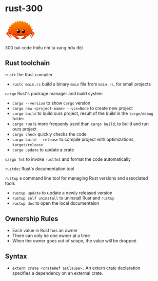 # rust-300

<img src="/images/rustacean-orig-noshadow.png" width="100"/>

300 bài code thiếu nhi tả xung hữu đột

## Rust toolchain

`rustc` the Rust compiler

- `rustc main.rs` build a binary `main` file from `main.rs`, for small projects

`cargo` Rust's package manager and build system

- `cargo --version` to show `cargo` version
- `cargo new <project-name> --vcs=None` to create new project
- `cargo build` to build ours project, result of the build in the `targe/debug` folder
- `cargo run` is more frequenly used than `cargo build`, to build and run ours project
- `cargo check` quickly checks the code
- `cargo build --release` to compile project with optimizations, `target/release`
- `cargo update` to update a crate

`cargo fmt` to invoke `rustfmt` and format the code automatically

`rustdoc` Rust's documentation tool

`rustup` a command line tool for managing Rust versions and associated tools

- `rustup update` to update a newly released version
- `rustup self uninstall` to uninstall Rust and `rustup`
- `rustup doc` to open the local documentaion

## Ownership Rules

- Each value in Rust has an owner
- There can only be one owner at a time
- When the owner goes out of scope, the value will be dropped

## Syntax

- `extern crate <crateRef asClause>;`
An extern crate declaration specifies a dependency on an external crate.
